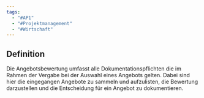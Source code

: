 ```yaml
---
tags:
  - "#AP1"
  - "#Projektmanagement"
  - "#Wirtschaft"
---
```

## Definition
Die Angebotsbewertung umfasst alle Dokumentationspflichten die im Rahmen der Vergabe bei der Auswahl eines Angebots gelten. Dabei sind hier die eingegangen Angebote zu sammeln und aufzulisten, die Bewertung darzustellen und die Entscheidung für ein Angebot zu dokumentieren.
